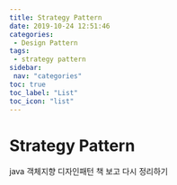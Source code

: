 ```yaml
---
title: Strategy Pattern
date: 2019-10-24 12:51:46
categories: 
 - Design Pattern
tags: 
 - strategy pattern
sidebar:
 nav: "categories"
toc: true
toc_label: "List"
toc_icon: "list"
---
```


# Strategy Pattern

java 객체지향 디자인패턴 책 보고 다시 정리하기